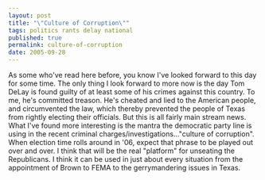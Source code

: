 ```yaml
---
layout: post
title: "\"Culture of Corruption\""
tags: politics rants delay national
published: true
permalink: culture-of-corruption
date: 2005-09-28
---
```


As some who've read here before, you know I've looked forward to this day for some time.  The only thing I look forward to more now is the day Tom DeLay is found guilty of at least some of his crimes against this country.  To me, he's committed treason.  He's cheated and lied to the American people, and circumvented the law, which thereby prevented the people of Texas from rightly electing their officials.  But this is all fairly main stream news.  What I've found more interesting is the mantra the democratic party line is using in the recent criminal charges/investigations..."culture of corruption".  When election time rolls around in '06, expect that phrase to be played out over and over.  I think that will be the real "platform" for unseating the Republicans.  I think it can be used in just about every situation from the appointment of Brown to FEMA to the gerrymandering issues in Texas.
